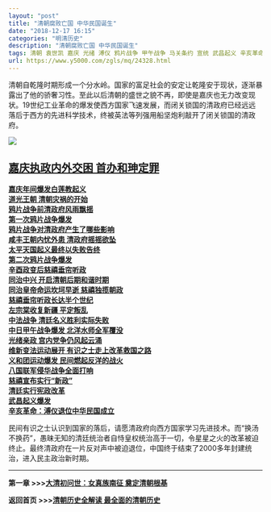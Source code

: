 ```yaml
---
layout: "post"
title: "清朝腐败亡国 中华民国诞生"
date: "2018-12-17 16:15"
categories: "明清历史"
description: "清朝腐败亡国 中华民国诞生"
tags: 清朝 袁世凯 嘉庆 光绪 溥仪 鸦片战争 甲午战争 马关条约 宣统 武昌起义 辛亥革命 孙中山 南极条约
url: https://www.y5000.com/zgls/mq/24328.html
---
```






清朝自乾隆时期形成一个分水岭。国家的富足社会的安定让乾隆安于现状，逐渐暴露出了他的骄奢习性。至此以后清朝的盛世之貌不再，即使是嘉庆也无力改变现状。19世纪工业革命的爆发使西方国家飞速发展，而闭关锁国的清政府已经远远落后于西方的先进科学技术，终被英法等列强用船坚炮利敲开了闭关锁国的清政府。

![](https://img.y5000.com/uploads/allimg/170726/8-1FH6110554C6.jpg)

**[嘉庆执政内外交困 首办和珅定罪](https://www.y5000.com/zgls/mq/24238.html)**  
---  
**[嘉庆年间爆发白莲教起义](https://www.y5000.com/zgls/mq/24240.html)**  
**[道光王朝 清朝灾祸的开始](https://www.y5000.com/zgls/mq/24241.html)**  
**[鸦片战争前清政府风雨飘摇](https://www.y5000.com/zgls/mq/24242.html)**  
**[第一次鸦片战争爆发](https://www.y5000.com/zgls/mq/24243.html)**  
**[鸦片战争对清政府产生了哪些影响](https://www.y5000.com/zgls/mq/24246.html)**  
**[咸丰王朝内忧外患 清政府摇摇欲坠](https://www.y5000.com/zgls/mq/24255.html)**  
**[太平天国起义最终以失败告终](https://www.y5000.com/zgls/mq/24258.html)**  
**[第二次鸦片战争爆发](https://www.y5000.com/zgls/mq/24264.html)**  
**[辛酉政变后慈禧垂帘听政](https://www.y5000.com/zgls/mq/24266.html)**  
**[同治中兴 开启清朝后期和谐时期](https://www.y5000.com/zgls/mq/24270.html)**  
**[同治皇帝命运坎坷早逝 慈禧独揽朝政](https://www.y5000.com/zgls/mq/24275.html)**  
**[慈禧垂帘听政长达半个世纪](https://www.y5000.com/zgls/mq/24278.html)**  
**[左宗棠收复新疆 平定叛乱](https://www.y5000.com/zgls/mq/24279.html)**  
**[中法战争 清廷名义胜利实际失败](https://www.y5000.com/zgls/mq/24285.html)**  
**[中日甲午战争爆发 北洋水师全军覆没](https://www.y5000.com/zgls/mq/24287.html)**  
**[光绪亲政 宫内党争仍风起云涌](https://www.y5000.com/zgls/mq/24288.html)**  
**[维新变法运动展开 有识之士走上改革救国之路](https://www.y5000.com/zgls/mq/24296.html)**  
**[义和团运动爆发 民间燃起反洋的战火](https://www.y5000.com/zgls/mq/24297.html)**  
**[八国联军侵华战争全面打响](https://www.y5000.com/zgls/mq/24299.html)**  
**[慈禧宣布实行“新政”](https://www.y5000.com/zgls/mq/24308.html)**  
**[清廷实行宪政改革](https://www.y5000.com/zgls/mq/24309.html)**  
**[武昌起义爆发](https://www.y5000.com/zgls/mq/24316.html)**  
**[辛亥革命：溥仪退位中华民国成立](https://www.y5000.com/zgls/mq/24318.html)**  
  
民间有识之士认识到国家的落后，请愿清政府向西方国家学习先进技术。而“换汤不换药”，愚昧无知的清廷统治者自恃皇权统治高于一切，令星星之火的改革被迫终止。最终清政府在一片反对声中被迫退位，中国终于结束了2000多年封建统治，进入民主政治新时期。

* * *

**第一章 >>>[大清初问世：女真族南征 奠定清朝根基](https://www.y5000.com/zgls/mq/24320.html)**

**返回首页 >>>[清朝历史全解读 最全面的清朝历史](https://www.y5000.com/zgls/mq/24329.html)**
